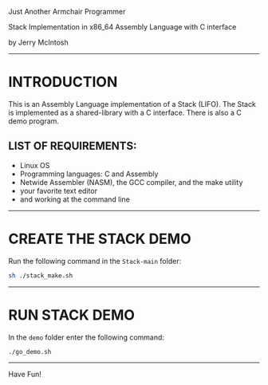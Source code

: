 Just Another Armchair Programmer

Stack Implementation in x86_64 Assembly Language with C interface

by Jerry McIntosh

---

# INTRODUCTION
This is an Assembly Language implementation of a Stack (LIFO). The Stack is implemented as a shared-library with a C interface. There is also a C demo program.

## LIST OF REQUIREMENTS:
+ Linux OS
+ Programming languages: C and Assembly
+ Netwide Assembler (NASM), the GCC compiler, and the make utility
+ your favorite text editor
+ and working at the command line

---

# CREATE THE STACK DEMO
Run the following command in the `Stack-main` folder:
```bash
sh ./stack_make.sh
```

---

# RUN STACK DEMO
In the `demo` folder enter the following command:
```bash
./go_demo.sh
```

---

Have Fun!
